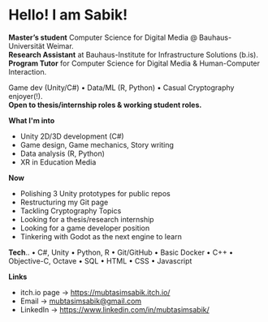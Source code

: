 # Hello! I am Sabik!

**Master’s student** Computer Science for Digital Media @ Bauhaus-Universität Weimar.   
**Research Assistant** at Bauhaus-Institute for Infrastructure Solutions (b.is).  
**Program Tutor** for Computer Science for Digital Media & Human-Computer Interaction.  

Game dev (Unity/C#) • Data/ML (R, Python) • Casual Cryptography enjoyer(!).    
**Open to thesis/internship roles & working student roles.**

**What I'm into**
- Unity 2D/3D development (C#)
- Game design, Game mechanics, Story writing
- Data analysis (R, Python)
- XR in Education Media
  
**Now**
- Polishing 3 Unity prototypes for public repos
- Restructuring my Git page
- Tackling Cryptography Topics
- Looking for a thesis/research internship
- Looking for a game developer position
- Tinkering with Godot as the next engine to learn

**Tech**..
• C#, Unity • Python, R • Git/GitHub • Basic Docker • C++ • Objective-C, Octave • SQL • HTML • CSS • Javascript

**Links**
- itch.io page → https://mubtasimsabik.itch.io/
- Email → mubtasimsabik@gmail.com
- LinkedIn → https://www.linkedin.com/in/mubtasimsabik/


